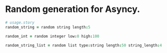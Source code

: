 # Random generation for Asyncy.

```coffee
# usage.story
random_string = random string length:5

random_int = random integer low:0 high:100

random_string_list = random list type:string length:50 string_length:4
```
